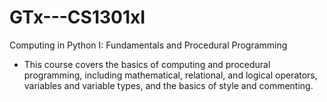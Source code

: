 # GTx---CS1301xI
Computing in Python I: Fundamentals and Procedural Programming

- This course covers the basics of computing and procedural programming, including mathematical, relational, and logical operators, variables and variable types, and the basics of style and commenting.
